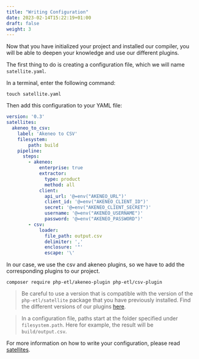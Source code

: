 ```yaml
---
title: "Writing Configuration"
date: 2023-02-14T15:22:19+01:00
draft: false
weight: 3
---
```


Now that you have initialized your project and installed our compiler, you will be able to deepen your knowledge and use our different plugins.

The first thing to do is creating a configuration file, which we will name `satellite.yaml`.

In a terminal, enter the following command:

```shell
touch satellite.yaml
```

Then add this configuration to your YAML file:

```yaml
version: '0.3'
satellites:
  akeneo_to_csv:
    label: 'Akeneo to CSV'
    filesystem:
        path: build
    pipeline:
      steps:
        - akeneo:
            enterprise: true
            extractor:
              type: product
              method: all
            client:
              api_url: '@=env("AKENEO_URL")'
              client_id: '@=env("AKENEO_CLIENT_ID")'
              secret: '@=env("AKENEO_CLIENT_SECRET")'
              username: '@=env("AKENEO_USERNAME")'
              password: '@=env("AKENEO_PASSWORD")'
        - csv:
            loader:
              file_path: output.csv
              delimiter: ','
              enclosure: '"'
              escape: '\'
```

In our case, we use the csv and akeneo plugins, so we have to add the corresponding plugins to our project.

```shell
composer require php-etl/akeneo-plugin php-etl/csv-plugin
```

> Be careful to use a version that is compatible with the version of the `php-etl/satellite` package that you have previously installed.
> Find the different versions of our plugins [here](https://packagist.org/?query=php-etl%2F).

> In a configuration file, paths start at the folder specified under `filesystem.path`. Here for example, the result will be `build/output.csv`.

For more information on how to write your configuration, please read [satellites](../../core-concept/satellite).
